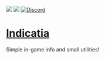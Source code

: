 [![](http://cf.way2muchnoise.eu/full_indicatia_downloads.svg)](https://minecraft.curseforge.com/projects/indicatia) [![](http://cf.way2muchnoise.eu/versions/Minecraft_indicatia_all.svg)](https://minecraft.curseforge.com/projects/indicatia) [![Discord](https://img.shields.io/discord/356400329086205953.svg?color=%237289da&label=discord&logo=discord&logoColor=%237289da)](https://discord.gg/6JhEjeY)

# [Indicatia](http://minecraft.curseforge.com/projects/indicatia)
Simple in-game info and small utilities!
